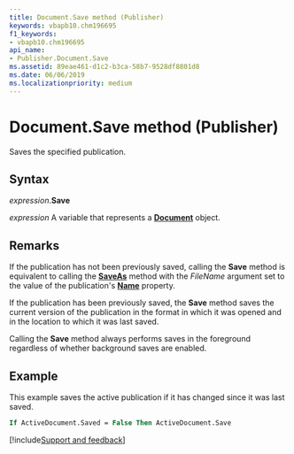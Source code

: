 ```yaml
---
title: Document.Save method (Publisher)
keywords: vbapb10.chm196695
f1_keywords:
- vbapb10.chm196695
api_name:
- Publisher.Document.Save
ms.assetid: 89eae461-d1c2-b3ca-58b7-9528df8801d8
ms.date: 06/06/2019
ms.localizationpriority: medium
---
```



# Document.Save method (Publisher)

Saves the specified publication.


## Syntax

_expression_.**Save**

_expression_ A variable that represents a **[Document](Publisher.Document.md)** object.


## Remarks

If the publication has not been previously saved, calling the **Save** method is equivalent to calling the **[SaveAs](Publisher.Document.SaveAs.md)** method with the _FileName_ argument set to the value of the publication's **[Name](Publisher.Application.Name.md)** property. 

If the publication has been previously saved, the **Save** method saves the current version of the publication in the format in which it was opened and in the location to which it was last saved.

Calling the **Save** method always performs saves in the foreground regardless of whether background saves are enabled.


## Example

This example saves the active publication if it has changed since it was last saved.

```vb
If ActiveDocument.Saved = False Then ActiveDocument.Save
```

[!include[Support and feedback](~/includes/feedback-boilerplate.md)]